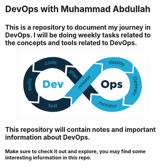 # DevOps with Muhammad Abdullah
## This is a repository to document my journey in DevOps. I will be doing weekly tasks related to the concepts and tools related to DevOps.

<p align="center">
<img src="Images/devops.png" alt="60-Days-Of-DevOps" width="80%" height="80%">
</p>

## This repository will contain notes and important information about DevOps.

### Make sure to check it out and explore, you may find some interesting information in this repo.
